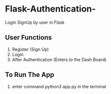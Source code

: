 # Flask-Authentication-
Login SignUp by user in Flask

## User Functions
1. Register (Sign Up)
2. Login
3. After Authentication (Enters to the Dash Board)

## To Run The App
1. enter command python3 app.py in the terminal
